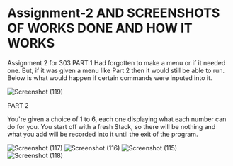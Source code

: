 # Assignment-2 AND SCREENSHOTS OF WORKS DONE AND HOW IT WORKS
Assignment 2 for 303
PART 1
Had forgotten to make a menu or if it needed one. But, if it was given a menu like Part 2 then it would still be able to run.
Below is what would happen if certain commands were inputed into it. 

![Screenshot (119)](https://github.com/user-attachments/assets/ce26bcf4-cf47-4cce-b6b2-d045e5fb18c6)

PART 2

You're given a choice of 1 to 6, each one displaying what each number can do for you.
You start off with a fresh Stack, so there will be nothing and what you add will be
recorded into it until the exit of the program.



![Screenshot (117)](https://github.com/user-attachments/assets/02780376-38a7-4e26-a839-3fae434901d4)
![Screenshot (116)](https://github.com/user-attachments/assets/86f5286d-f200-44d8-a8af-88470844f4a7)
![Screenshot (115)](https://github.com/user-attachments/assets/ecfa0f11-edfc-4244-9dd9-252aa8ec2e4b)
![Screenshot (118)](https://github.com/user-attachments/assets/f1000df9-1d36-45cd-a820-9bcc406aeea1)
